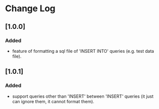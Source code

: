 # Change Log

## [1.0.0]

### Added

- feature of formatting a sql file of 'INSERT INTO' queries (e.g. test data file).

## [1.0.1]

### Added

- support queries other than 'INSERT' between 'INSERT' queries (it just can ignore them, it cannot format them).
